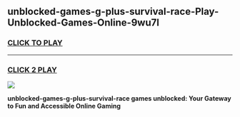 
## unblocked-games-g-plus-survival-race-Play-Unblocked-Games-Online-9wu7l
<h3>
<a href="https://premium76.site?title=unblocked-games-g-plus-survival-race&ref=24A">CLICK TO PLAY</a></h3>
<hr>

<h3>
<a href="https://premium76.site?title=unblocked-games-g-plus-survival-race&ref=24A">CLICK 2 PLAY</a>
  
</h3>

<a href="https://premium76.site?title=unblocked-games-g-plus-survival-race&ref=24A"><img src="https://clearcache.store/games.png"></a>


**unblocked-games-g-plus-survival-race games unblocked: Your Gateway to Fun and Accessible Online Gaming**
